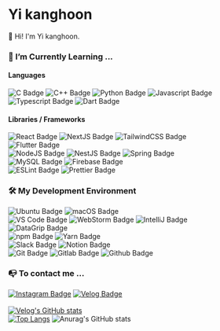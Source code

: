 # Yi kanghoon

👋 Hi! I'm Yi kanghoon.<br>

### 🌱 I’m Currently Learning ...

#### Languages

![C Badge](https://img.shields.io/badge/-C-A8B9CC?style=flat-square&logo=C&logoColor=ffffff&labelColor=282828) ![C++ Badge](https://img.shields.io/badge/-C++-00599C?style=flat-square&logo=C%2B%2B&logoColor=ffffff&labelColor=282828) ![Python Badge](https://img.shields.io/badge/-Python-3776AB?style=flat-square&logo=Python&logoColor=ffffff&labelColor=282828) ![Javascript Badge](https://img.shields.io/badge/-JavaScript-F7DF1E?style=flat-square&logo=JavaScript&logoColor=ffffff&labelColor=282828) ![Typescript Badge](https://img.shields.io/badge/-TypeScript-3178C6?style=flat-square&logo=TypeScript&logoColor=ffffff&labelColor=282828) ![Dart Badge](https://img.shields.io/badge/-Dart-0175C2?style=flat-square&logo=Dart&logoColor=ffffff&labelColor=282828)

#### Libraries / Frameworks

![React Badge](https://img.shields.io/badge/-React-61DAFB?style=flat-square&logo=React&logoColor=ffffff&labelColor=282828) ![NextJS Badge](https://img.shields.io/badge/-NextJS-000000?style=flat-square&logo=Next.js&logoColor=ffffff&labelColor=282828) ![TailwindCSS Badge](https://img.shields.io/badge/-TailwindCSS-06B6D4?style=flat-square&logo=TailwindCSS&logoColor=ffffff&labelColor=282828)<br>![Flutter Badge](https://img.shields.io/badge/-Flutter-02569B?style=flat-square&logo=Flutter&logoColor=ffffff&labelColor=282828)<br>![NodeJS Badge](https://img.shields.io/badge/-NodeJS-339933?style=flat-square&logo=Node.js&logoColor=ffffff&labelColor=282828) ![NestJS Badge](https://img.shields.io/badge/-NestJS-E0234E?style=flat-square&logo=NestJS&logoColor=ffffff&labelColor=282828) ![Spring Badge](https://img.shields.io/badge/-Spring-6DB33F?style=flat-square&logo=Spring&logoColor=ffffff&labelColor=282828)<br> ![MySQL Badge](https://img.shields.io/badge/-MySQL-4479A1?style=flat-square&logo=MySQL&logoColor=ffffff&labelColor=282828) ![Firebase Badge](https://img.shields.io/badge/-Firebase-FFCA28?style=flat-square&logo=Firebase&logoColor=ffffff&labelColor=282828)<br>![ESLint Badge](https://img.shields.io/badge/-ESLint-4B32C3?style=flat-square&logo=ESLint&logoColor=ffffff&labelColor=282828) ![Prettier Badge](https://img.shields.io/badge/-Prettier-F7B93E?style=flat-square&logo=Prettier&logoColor=ffffff&labelColor=282828)<br>

### 🛠️ My Development Environment<br>

![Ubuntu Badge](https://img.shields.io/badge/-Ubuntu-E95420?style=flat-square&logo=Ubuntu&logoColor=white&labelColor=282828) ![macOS Badge](https://img.shields.io/badge/-macOS-000000?style=flat-square&logo=macOS&logoColor=white&labelColor=282828)<br>![VS Code Badge](https://img.shields.io/badge/VSCode-007ACC?style=flat-square&logo=VisualStudioCode&logoColor=white&labelColor=282828) ![WebStorm Badge](https://img.shields.io/badge/WebStorm-000000?style=flat-square&logo=WebStorm&logoColor=white&labelColor=282828) ![IntelliJ Badge](https://img.shields.io/badge/IntelliJ-000000?style=flat-square&logo=IntelliJIDEA&logoColor=white&labelColor=282828)<br>![DataGrip Badge](https://img.shields.io/badge/-DataGrip-000000?style=flat-square&logo=DataGrip&logoColor=white&labelColor=282828)<br>![npm Badge](https://img.shields.io/badge/-npm-CB3837?style=flat-square&logo=npm&logoColor=white&labelColor=282828) ![Yarn Badge](https://img.shields.io/badge/-Yarn-2C8EBB?style=flat-square&logo=Yarn&logoColor=white&labelColor=282828)<br>![Slack Badge](https://img.shields.io/badge/-Slack-4a154b?style=flat-square&logo=Slack&logoColor=white&labelColor=282828) ![Notion Badge](https://img.shields.io/badge/-Notion-000000?style=flat-square&logo=Notion&logoColor=white&labelColor=282828)<br>![Git Badge](https://img.shields.io/badge/-Git-F05032?style=flat-square&logo=Git&logoColor=white&labelColor=282828) ![Gitlab Badge](https://img.shields.io/badge/-Gitlab-FC6D26?style=flat-square&logo=Gitlab&logoColor=white&labelColor=282828) ![Github Badge](https://img.shields.io/badge/-Github-181717?style=flat-square&logo=Github&logoColor=white&labelColor=282828)<br>

### 📭 To contact me ...<br>

[![Instagram Badge](https://img.shields.io/badge/Instagram-E4405F?style=flat-square&logo=Instagram&logoColor=white&labelColor=282828&link=https://www.instagram.com/k.hoon_life/)](https://www.instagram.com/k.hoon_life/) [![Velog Badge](https://img.shields.io/badge/Velog-20C997?style=flat-square&logo=Velog&logoColor=white&labelColor=282828&link=https://velog.io/@hoon5083)](https://velog.io/@hoon5083)<br><br>
[![Velog's GitHub stats](https://velog-readme-stats.vercel.app/api?name=hoon5083)](https://github.com/hoon5083/velog-readme-stats)<br>
[![Top Langs](https://github-readme-stats.vercel.app/api/top-langs/?username=hoon5083&langs_count=5&theme=dark)](https://github.com/hoon5083/hoon5083) ![Anurag's GitHub stats](https://github-readme-stats.vercel.app/api?username=hoon5083&show_icons=true&theme=codeSTACKr&count_private=true&line_height=40)
